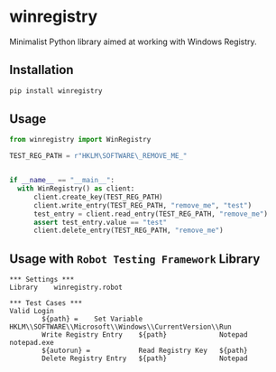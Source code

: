 # winregistry

Minimalist Python library aimed at working with Windows Registry.

## Installation

```bash
pip install winregistry
```

## Usage

```py
from winregistry import WinRegistry

TEST_REG_PATH = r"HKLM\SOFTWARE\_REMOVE_ME_"


if __name__ == "__main__":
  with WinRegistry() as client:
      client.create_key(TEST_REG_PATH)
      client.write_entry(TEST_REG_PATH, "remove_me", "test")
      test_entry = client.read_entry(TEST_REG_PATH, "remove_me")
      assert test_entry.value == "test"
      client.delete_entry(TEST_REG_PATH, "remove_me")
```

Usage with ``Robot Testing Framework`` Library
----------------------------------------------

```
*** Settings ***
Library    winregistry.robot

*** Test Cases ***
Valid Login
        ${path} =    Set Variable    HKLM\\SOFTWARE\\Microsoft\\Windows\\CurrentVersion\\Run
        Write Registry Entry    ${path}             Notepad   notepad.exe
        ${autorun} =            Read Registry Key   ${path}
        Delete Registry Entry   ${path}             Notepad
```
